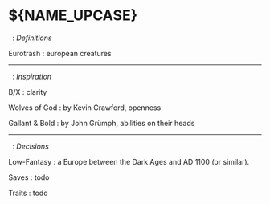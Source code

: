 
<!-- .book-title -->
# ${NAME_UPCASE}


&nbsp;
: _Definitions_

Eurotrash
: european creatures

<hr/>

&nbsp;
: _Inspiration_

B/X
: clarity

Wolves of God
: by Kevin Crawford, openness

Gallant & Bold
: by John Grümph, abilities on their heads

<hr/>

&nbsp;
: _Decisions_

Low-Fantasy
: a Europe between the Dark Ages and AD 1100 (or similar).

Saves
: todo

Traits
: todo

